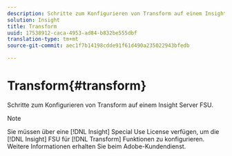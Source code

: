 ```yaml
---
description: Schritte zum Konfigurieren von Transform auf einem Insight Server FSU.
solution: Insight
title: Transform
uuid: 17538912-caca-4953-ad84-b832be555dbf
translation-type: tm+mt
source-git-commit: aec1f7b14198cdde91f61d490a235022943bfedb

---
```



# Transform{#transform}

Schritte zum Konfigurieren von Transform auf einem Insight Server FSU.

>[!NOTE]
>
>Sie müssen über eine [!DNL Insight] Special Use License verfügen, um die [!DNL Insight] FSU für [!DNL Transform] Funktionen zu konfigurieren. Weitere Informationen erhalten Sie beim Adobe-Kundendienst.


